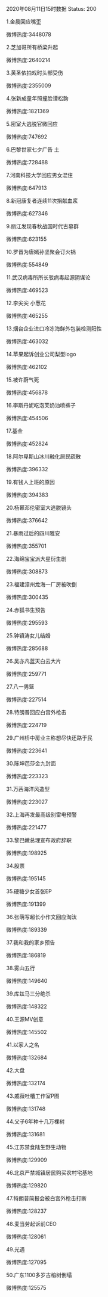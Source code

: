 2020年08月11日15时数据
Status: 200

1.金晨回应嘴歪

微博热度:3448078

2.芝加哥所有桥梁升起

微博热度:2640214

3.黄圣依拍戏时头部受伤

微博热度:2355009

4.张新成童年照撞脸谭松韵

微博热度:1821369

5.密室大逃脱官微回应

微博热度:747692

6.巴黎世家七夕广告 土

微博热度:728488

7.河南科技大学回应男女混住

微博热度:647913

8.新冠康复者连续11次捐献血浆

微博热度:627346

9.丽江发现春秋战国时代古墓群

微博热度:623155

10.罗晋为唐嫣孙坚聚会订火锅

微博热度:554849

11.武汉病毒所所长驳病毒起源阴谋论

微博热度:469523

12.李尖尖 小葱花

微博热度:465255

13.烟台企业进口冷冻海鲜外包装检测阳性

微博热度:463032

14.苹果起诉创业公司梨型logo

微博热度:462102

15.被许蔚气死

微博热度:456878

16.李斯丹妮吃泡芙奶油喷裤子

微博热度:454506

17.基金

微博热度:452824

18.阿尔卑斯山冰川融化居民疏散

微博热度:396332

19.有钱人上班的原因

微博热度:394383

20.杨幂邓伦密室大逃脱镜头

微博热度:376642

21.暴雨过后的四川雅安

微博热度:355701

22.海绵宝宝派大星衍生剧

微博热度:308873

23.福建漳州龙海一厂房被吹倒

微博热度:300435

24.赤狐书生预告

微博热度:295593

25.钟镇涛女儿结婚

微博热度:285688

26.吴亦凡蓝天白云大片

微博热度:259771

27.八一男篮

微博热度:227514

28.特朗普回应白宫外枪击

微博热度:224719

29.广州桥中房业主称想尽快还路于民

微博热度:223641

30.陈坤芭莎金九封面

微博热度:223323

31.万茜海洋风造型

微博热度:223027

32.上海再发最高级别雷电预警

微博热度:221477

33.黎巴嫩总理宣布政府辞职

微博热度:198925

34.股票

微博热度:195145

35.硬糖少女首张EP

微博热度:191399

36.张萌写超长小作文回应淘汰

微博热度:189339

37.我和我的家乡预告

微博热度:186819

38.雾山五行

微博热度:149640

39.库兹马三分绝杀

微博热度:148322

40.王源MV创意

微博热度:145502

41.以家人之名

微博热度:132684

42.大盘

微博热度:132174

43.戚薇吐槽工作室P图

微博热度:131748

44.父子6年种十几万棵树

微博热度:131681

45.江苏禁食陆生野生动物

微博热度:129909

46.北京严禁城镇居民购买农村宅基地

微博热度:129820

47.特朗普简报会被白宫外枪击打断

微博热度:128237

48.麦当劳起诉前CEO

微博热度:128061

49.光遇

微博热度:127095

50.广东1100多岁古榕树倒塌

微博热度:125575

